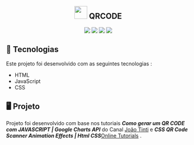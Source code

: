 
<h2 align ="center">
  <img height="35em" src="https://user-images.githubusercontent.com/80559882/188334933-8582b3a9-1d5c-45b4-80d1-9bd2b8713d0b.png" style="max-width: 100%;">
  QRCODE
</h2>

<p align="center">
    <img src="https://img.shields.io/github/languages/count/MatheusPrudente/QRCODE"/>
    <img src="https://img.shields.io/github/repo-size/MatheusPrudente/QRCODE"/>
    <img src="https://img.shields.io/github/last-commit/MatheusPrudente/QRCODE"/>
    <img src="https://img.shields.io/github/issues/MatheusPrudente/QRCODE"/>
</p> 

## 	:rocket: Tecnologias 

Este projeto foi desenvolvido com as seguintes tecnologias : 

- HTML
- JavaScript
- CSS

## :desktop_computer: Projeto

  Projeto foi desenvolvido com base nos tutoriais *__Como gerar um QR CODE com JAVASCRIPT | Google Charts API__* do Canal [João Tinti](https://www.youtube.com/watch?v=E1gPN6LmH00) e *__CSS QR Code Scanner Animation Effects | Html CSS__*[Online Tutorials](https://www.youtube.com/watch?v=W9XEARppU8s) .
